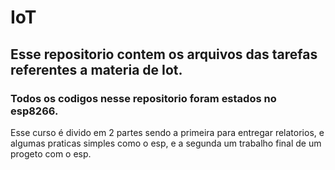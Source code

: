 # IoT

## Esse repositorio contem os arquivos das tarefas referentes a materia de Iot.

### Todos os codigos nesse repositorio foram estados no esp8266.

Esse curso é divido em 2 partes sendo a primeira para entregar relatorios, e algumas praticas simples como o esp, e a segunda um trabalho final de um progeto com o esp.